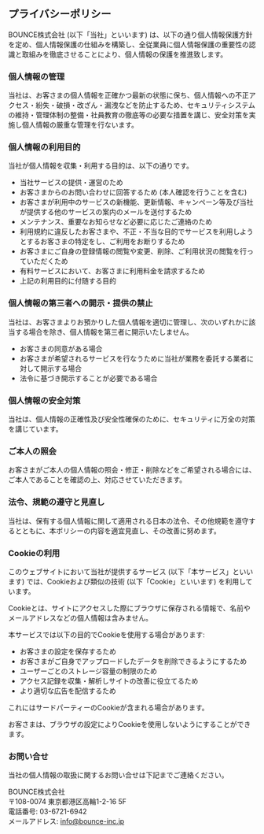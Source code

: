 ## プライバシーポリシー

BOUNCE株式会社 (以下「当社」といいます) は、以下の通り個人情報保護方針を定め、個人情報保護の仕組みを構築し、全従業員に個人情報保護の重要性の認識と取組みを徹底させることにより、個人情報の保護を推進致します。

### 個人情報の管理

当社は、お客さまの個人情報を正確かつ最新の状態に保ち、個人情報への不正アクセス・紛失・破損・改ざん・漏洩などを防止するため、セキュリティシステムの維持・管理体制の整備・社員教育の徹底等の必要な措置を講じ、安全対策を実施し個人情報の厳重な管理を行ないます。

### 個人情報の利用目的

当社が個人情報を収集・利用する目的は、以下の通りです。

- 当社サービスの提供・運営のため
- お客さまからのお問い合わせに回答するため (本人確認を行うことを含む)
- お客さまが利用中のサービスの新機能、更新情報、キャンペーン等及び当社が提供する他のサービスの案内のメールを送付するため
- メンテナンス、重要なお知らせなど必要に応じたご連絡のため
- 利用規約に違反したお客さまや、不正・不当な目的でサービスを利用しようとするお客さまの特定をし、ご利用をお断りするため
- お客さまにご自身の登録情報の閲覧や変更、削除、ご利用状況の閲覧を行っていただくため
- 有料サービスにおいて、お客さまに利用料金を請求するため
- 上記の利用目的に付随する目的

### 個人情報の第三者への開示・提供の禁止

当社は、お客さまよりお預かりした個人情報を適切に管理し、次のいずれかに該当する場合を除き、個人情報を第三者に開示いたしません。

- お客さまの同意がある場合
- お客さまが希望されるサービスを行なうために当社が業務を委託する業者に対して開示する場合
- 法令に基づき開示することが必要である場合

### 個人情報の安全対策

当社は、個人情報の正確性及び安全性確保のために、セキュリティに万全の対策を講じています。

### ご本人の照会

お客さまがご本人の個人情報の照会・修正・削除などをご希望される場合には、ご本人であることを確認の上、対応させていただきます。

### 法令、規範の遵守と見直し

当社は、保有する個人情報に関して適用される日本の法令、その他規範を遵守するとともに、本ポリシーの内容を適宜見直し、その改善に努めます。

### Cookieの利用

このウェブサイトにおいて当社が提供するサービス (以下「本サービス」といいます) では、Cookieおよび類似の技術 (以下「Cookie」といいます) を利用しています。

Cookieとは、サイトにアクセスした際にブラウザに保存される情報で、名前やメールアドレスなどの個人情報は含みません。

本サービスでは以下の目的でCookieを使用する場合があります:

- お客さまの設定を保存するため
- お客さまがご自身でアップロードしたデータを削除できるようにするため
- ユーザーごとのストレージ容量の制限のため
- アクセス記録を収集・解析しサイトの改善に役立てるため
- より適切な広告を配信するため

これにはサードパーティーのCookieが含まれる場合があります。

お客さまは、ブラウザの設定によりCookieを使用しないようにすることができます。

### お問い合せ

当社の個人情報の取扱に関するお問い合せは下記までご連絡ください。

BOUNCE株式会社<br>
〒108-0074 東京都港区高輪1-2-16 5F<br>
電話番号: 03-6721-6942<br>
メールアドレス: info@bounce-inc.jp
